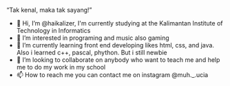 “Tak kenal, maka tak sayang!” 

- 👋 Hi, I’m @haikalizer, I'm currently studying at the Kalimantan Institute of Technology in Informatics
- 👀 I’m interested in programing and music also gaming
- 🌱 I’m currently learning front end developing likes html, css, and java. Also i learned c++, pascal, phython. But i still newbie
- 💞️ I’m looking to collaborate on anybody who want to teach me and help me to do my work in my school
- 📫 How to reach me you can contact me on instagram @muh._.ucia

<!---
haikalizer/haikalizer is a ✨ special ✨ repository because its `README.md` (this file) appears on your GitHub profile.
You can click the Preview link to take a look at your changes.
--->
